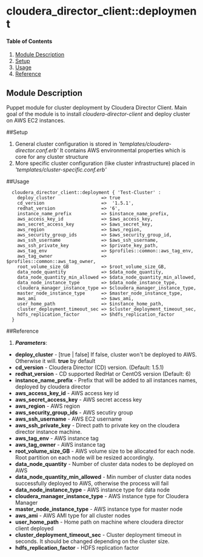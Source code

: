 # cloudera_director_client::deployment

#### Table of Contents
1. [Module Description](#module-description)
2. [Setup](#setup)   
3. [Usage](#usage)
4. [Reference](#reference)

## Module Description
Puppet module for cluster deployment by Cloudera Director Client. 
Main goal of the module is to install *cloudera-director-client* and deploy cluster on AWS EC2 instances.

##Setup
1. General cluster configuration is stored in *'templates/cloudera-director.conf.erb'* It contains AWS environmental properties which is core for any cluster structure
2. More specific cluster configuration (like cluster infrastructure) placed in *'templates/cluster-specific.conf.erb'*

##Usage

```
  cloudera_director_client::deployment { 'Test-Cluster' :
    deploy_cluster                 => true 
    cd_version                     =>  '1.5.1',
    redhat_version                 => '6',
    instance_name_prefix           => $instance_name_prefix,    
    aws_access_key_id              => $aws_access_key,
    aws_secret_access_key          => $aws_secret_key,
    aws_region                     => $aws_region,
    aws_security_group_ids         => $aws_security_group_id,
    aws_ssh_username               => $aws_ssh_username,
    aws_ssh_private_key            => $private_key_path,
    aws_tag_env                    => $profiles::common::aws_tag_env,
    aws_tag_owner                  => $profiles::common::aws_tag_owner,
    root_volume_size_GB            => $root_volume_size_GB,
    data_node_quantity             => $data_node_quantity,
    data_node_quantity_min_allowed => $data_node_quantity_min_allowed, 
    data_node_instance_type        => $data_node_instance_type,
    cloudera_manager_instance_type => $cloudera_manager_instance_type,
    master_node_instance_type      => $master_node_instance_type,
    aws_ami                        => $aws_ami,
    user_home_path                 => $instance_home_path,
    cluster_deployment_timeout_sec => $cluster_deployment_timeout_sec,
    hdfs_replication_factor        => $hdfs_replication_factor
  }
```

##Reference

1. ***Parameters***:
- **deploy_cluster**                 - [true | false] If false, cluster won't be deployed to AWS. Otherwise it will. **true** by default
- **cd_version**                     - Cloudera Director (CD) version. (Default: 1.5.1)
- **redhat_version**                 - CD supported RedHat or CentOS version (Default: 6)
- **instance_name_prefix**           - Prefix that will be added to all instances names, deployed by cloudera director
- **aws_access_key_id**              - AWS access key id
- **aws_secret_access_key**          - AWS secret access key
- **aws_region**                     - AWS region
- **aws_security_group_ids**         - AWS secutiry group
- **aws_ssh_username**               - AWS EC2 username
- **aws_ssh_private_key**            - Direct path to private key on the cloudera director instance machine. 
- **aws_tag_env**                    - AWS instance tag
- **aws_tag_owner**                  - AWS instance tag
- **root_volume_size_GB**            - AWS volume size to be allocated for each node. Root partition on each node will be resized accordingly.
- **data_node_quantity**             - Number of cluster data nodes to be deployed on AWS
- **data_node_quantity_min_allowed** - Min number of cluster data nodes successfully deployed to AWS, otherwise the process will fail
- **data_node_instance_type**        - AWS instance type for data node
- **cloudera_manager_instance_type** - AWS instance type for Cloudera Manager
- **master_node_instance_type**      - AWS instance type for master node
- **aws_ami**                        - AWS AMI type for all cluster nodes
- **user_home_path**                 - Home path on machine where cloudera director client deployed
- **cluster_deployment_timeout_sec** - Cluster deployment timeout in seconds. It should be changed depending on the cluster size.
- **hdfs_replication_factor**        - HDFS replication factor
